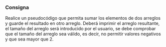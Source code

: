 ### Consigna 

Realice un pseudocódigo que permita sumar los elementos de dos arreglos y guarde el resultado en otro arreglo. Deberá imprimir 
el arreglo resultante, el tamaño del arreglo será introducido por el usuario, se debe comprobar que el tamaño del arreglo sea válido, 
es decir, no permitir valores negativos y que sea mayor que 2. 
